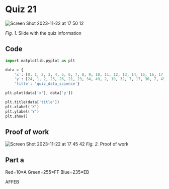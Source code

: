 # Quiz 21

![Screen Shot 2023-11-22 at 17 50 12](https://github.com/agathasuarez/unit-2-2024/assets/142757977/e76e144c-5b5b-4004-84a3-9d65c478024f)

*Fig. 1.* Slide with the quiz information 

## Code
```.py
import matplotlib.pyplot as plt

data = {
    'x': [0, 1, 2, 3, 4, 5, 6, 7, 8, 9, 10, 11, 12, 13, 14, 15, 16, 17, 18, 19],
    'y': [24, 1, 2, 25, 26, 21, 23, 34, 49, 2, 19, 32, 7, 17, 36, 7, 45, 28, 40, 46],
    'title': 'quiz_data_science'}

plt.plot(data['x'], data['y'])

plt.title(data['title'])
plt.xlabel('X')
plt.ylabel('Y')
plt.show()

```
## Proof of work
![Screen Shot 2023-11-22 at 17 45 42](https://github.com/agathasuarez/unit-2-2024/assets/142757977/8a87aec6-6e8e-4a52-936e-348f47f5baad)
*Fig. 2.* Proof of work

## Part a
Red=10=A
Green=255=FF
Blue=235=EB

AFFEB
